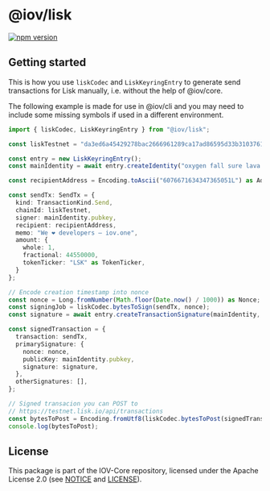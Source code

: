 # @iov/lisk

[![npm version](https://img.shields.io/npm/v/@iov/lisk.svg)](https://www.npmjs.com/package/@iov/lisk)

## Getting started

This is how you use `liskCodec` and `LiskKeyringEntry` to generate send transactions
for Lisk manually, i.e. without the help of @iov/core.

The following example is made for use in @iov/cli and you may need to include some
missing symbols if used in a different environment.

```ts
import { liskCodec, LiskKeyringEntry } from "@iov/lisk";

const liskTestnet = "da3ed6a45429278bac2666961289ca17ad86595d33b31037615d4b8e8f158bba" as ChainId;

const entry = new LiskKeyringEntry();
const mainIdentity = await entry.createIdentity("oxygen fall sure lava energy veteran enroll frown question detail include maximum");

const recipientAddress = Encoding.toAscii("6076671634347365051L") as Address;

const sendTx: SendTx = {
  kind: TransactionKind.Send,
  chainId: liskTestnet,
  signer: mainIdentity.pubkey,
  recipient: recipientAddress,
  memo: "We ❤️ developers – iov.one",
  amount: {
    whole: 1,
    fractional: 44550000,
    tokenTicker: "LSK" as TokenTicker,
  }
};

// Encode creation timestamp into nonce
const nonce = Long.fromNumber(Math.floor(Date.now() / 1000)) as Nonce;
const signingJob = liskCodec.bytesToSign(sendTx, nonce);
const signature = await entry.createTransactionSignature(mainIdentity, signingJob.bytes, signingJob.prehashType, liskTestnet);

const signedTransaction = {
  transaction: sendTx,
  primarySignature: {
    nonce: nonce,
    publicKey: mainIdentity.pubkey,
    signature: signature,
  },
  otherSignatures: [],
};

// Signed transacion you can POST to
// https://testnet.lisk.io/api/transactions
const bytesToPost = Encoding.fromUtf8(liskCodec.bytesToPost(signedTransaction));
console.log(bytesToPost);
```

## License

This package is part of the IOV-Core repository, licensed under the Apache License 2.0
(see [NOTICE](https://github.com/iov-one/iov-core/blob/master/NOTICE) and [LICENSE](https://github.com/iov-one/iov-core/blob/master/LICENSE)).
